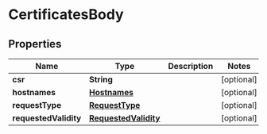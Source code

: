 # CertificatesBody

## Properties
Name | Type | Description | Notes
------------ | ------------- | ------------- | -------------
**csr** | **String** |  |  [optional]
**hostnames** | [**Hostnames**](Hostnames.md) |  |  [optional]
**requestType** | [**RequestType**](RequestType.md) |  |  [optional]
**requestedValidity** | [**RequestedValidity**](RequestedValidity.md) |  |  [optional]
